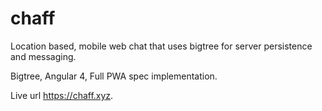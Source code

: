 # chaff
Location based, mobile web chat that uses bigtree for server persistence and messaging.

Bigtree, Angular 4, Full PWA spec implementation.

Live url <a href="https://chaff.xyz">https://chaff.xyz</a>.
